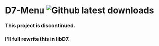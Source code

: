 # D7-Menu ![Github latest downloads](https://img.shields.io/github/downloads/NPXTobi/D7-Menu-Universal-Core-Edition/total.svg)
### This project is discontinued.
### I'll full rewrite this in libD7. 
